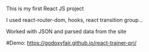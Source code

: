 
This is my first React JS project 

I used react-router-dom, hooks, react transition group...

Worked with JSON and parsed data from the site

#Demo: https://godoxyfair.github.io/react-trainer-prj/
